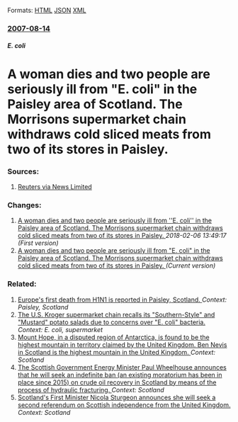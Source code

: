
Formats: [HTML](/news/2007/08/14/a-woman-dies-and-two-people-are-seriously-ill-from-e-coli-in-the-paisley-area-of-scotland-the-morrisons-supermarket-chain-withdraws-col.html)  [JSON](/news/2007/08/14/a-woman-dies-and-two-people-are-seriously-ill-from-e-coli-in-the-paisley-area-of-scotland-the-morrisons-supermarket-chain-withdraws-col.json)  [XML](/news/2007/08/14/a-woman-dies-and-two-people-are-seriously-ill-from-e-coli-in-the-paisley-area-of-scotland-the-morrisons-supermarket-chain-withdraws-col.xml)  

### [2007-08-14](/news/2007/08/14/index.md)

##### E. coli
#  A woman dies and two people are seriously ill from "E. coli" in the Paisley area of Scotland. The Morrisons supermarket chain withdraws cold sliced meats from two of its stores in Paisley. 




### Sources:

1. [Reuters via News Limited](http://www.news.com.au/story/0,10117,22248193-401,00.html)

### Changes:

1. [ A woman dies and two people are seriously ill from ''E. coli'' in the Paisley area of Scotland. The Morrisons supermarket chain withdraws cold sliced meats from two of its stores in Paisley. ](/news/2007/08/14/a-woman-dies-and-two-people-are-seriously-ill-from-e-coli-in-the-paisley-area-of-scotland-the-morrisons-supermarket-chain-withdraws-c.md) _2018-02-06 13:49:17 (First version)_
1. [ A woman dies and two people are seriously ill from "E. coli" in the Paisley area of Scotland. The Morrisons supermarket chain withdraws cold sliced meats from two of its stores in Paisley. ](/news/2007/08/14/a-woman-dies-and-two-people-are-seriously-ill-from-e-coli-in-the-paisley-area-of-scotland-the-morrisons-supermarket-chain-withdraws-col.md) _(Current version)_

### Related:

1. [ Europe's first death from H1N1 is reported in Paisley, Scotland. ](/news/2009/06/14/europe-s-first-death-from-h1n1-is-reported-in-paisley-scotland.md) _Context: Paisley, Scotland_
2. [ The U.S. Kroger supermarket chain recalls its "Southern-Style" and "Mustard" potato salads due to concerns over "E. coli" bacteria. ](/news/2007/08/31/the-u-s-kroger-supermarket-chain-recalls-its-southern-style-and-mustard-potato-salads-due-to-concerns-over-e-coli-bacteria.md) _Context: E. coli, supermarket_
3. [Mount Hope, in a disputed region of Antarctica, is found to be the highest mountain in territory claimed by the United Kingdom. Ben Nevis in Scotland is the highest mountain in the United Kingdom. ](/news/2017/12/11/mount-hope-in-a-disputed-region-of-antarctica-is-found-to-be-the-highest-mountain-in-territory-claimed-by-the-united-kingdom-ben-nevis-in.md) _Context: Scotland_
4. [The Scottish Government Energy Minister Paul Wheelhouse announces that he will seek an indefinite ban (an existing moratorium has been in place since 2015) on crude oil recovery in Scotland by means of the process of hydraulic fracturing. ](/news/2017/10/3/the-scottish-government-energy-minister-paul-wheelhouse-announces-that-he-will-seek-an-indefinite-ban-an-existing-moratorium-has-been-in-pl.md) _Context: Scotland_
5. [Scotland's First Minister Nicola Sturgeon announces she will seek a second referendum on Scottish independence from the United Kingdom. ](/news/2017/03/13/scotland-s-first-minister-nicola-sturgeon-announces-she-will-seek-a-second-referendum-on-scottish-independence-from-the-united-kingdom.md) _Context: Scotland_
